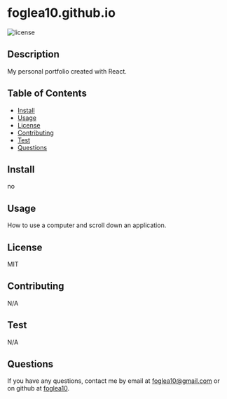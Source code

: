 # foglea10.github.io

![license ](https://img.shields.io/badge/License-MIT-blue.svg)

## Description 

My personal portfolio created with React.

## Table of Contents
* [Install](#install)
* [Usage](#usage)
* [License](#license)
* [Contributing](#contribution)
* [Test](#test)
* [Questions](#questions)


## Install
no




## Usage

How to use a computer and scroll down an application.


## License

MIT


## Contributing 

N/A



## Test
N/A


## Questions
If you have any questions, contact me by email at [foglea10@gmail.com](mailto:foglea10@gmail.com) or on github at [foglea10](https://github.com/foglea10).









